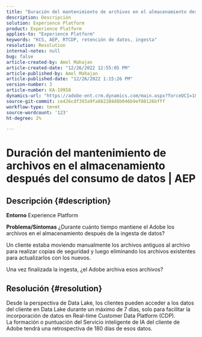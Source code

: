 ```yaml
---
title: "Duración del mantenimiento de archivos en el almacenamiento después de la ingesta de datos | AEP"
description: Descripción
solution: Experience Platform
product: Experience Platform
applies-to: "Experience Platform"
keywords: "KCS, AEP, RTCDP, retención de datos, ingesta"
resolution: Resolution
internal-notes: null
bug: false
article-created-by: Amol Mahajan
article-created-date: "12/26/2022 12:55:05 PM"
article-published-by: Amol Mahajan
article-published-date: "12/26/2022 1:15:26 PM"
version-number: 3
article-number: KA-19958
dynamics-url: "https://adobe-ent.crm.dynamics.com/main.aspx?forceUCI=1&pagetype=entityrecord&etn=knowledgearticle&id=001c3284-1c85-ed11-81ad-6045bd0067ea"
source-git-commit: ce426cdf393a9fa882288d8b046b9ef88126bfff
workflow-type: tm+mt
source-wordcount: '123'
ht-degree: 2%

---
```


# Duración del mantenimiento de archivos en el almacenamiento después del consumo de datos | AEP

## Descripción {#description}

<b>Entorno</b>
Experience Platform


<b>Problema/Síntomas</b>
¿Durante cuánto tiempo mantiene el Adobe los archivos en el almacenamiento después de la ingesta de datos?

Un cliente estaba moviendo manualmente los archivos antiguos al archivo para realizar copias de seguridad y luego eliminando los archivos existentes para actualizarlos con los nuevos.

Una vez finalizada la ingesta, ¿el Adobe archiva esos archivos?


## Resolución {#resolution}

Desde la perspectiva de Data Lake, los clientes pueden acceder a los datos del cliente en Data Lake durante un máximo de 7 días, solo para facilitar la incorporación de datos en Real-time Customer Data Platform (CDP).<br>La formación o puntuación del Servicio inteligente de IA del cliente de Adobe tendrá una retrospectiva de 180 días de esos datos.